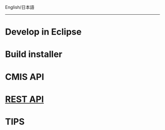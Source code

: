 English/日本語 
***
# Develop in Eclipse
# Build installer
# CMIS API
# [REST API](https://github.com/aegif/NemakiWare/wiki/Development:-REST-API)
# TIPS